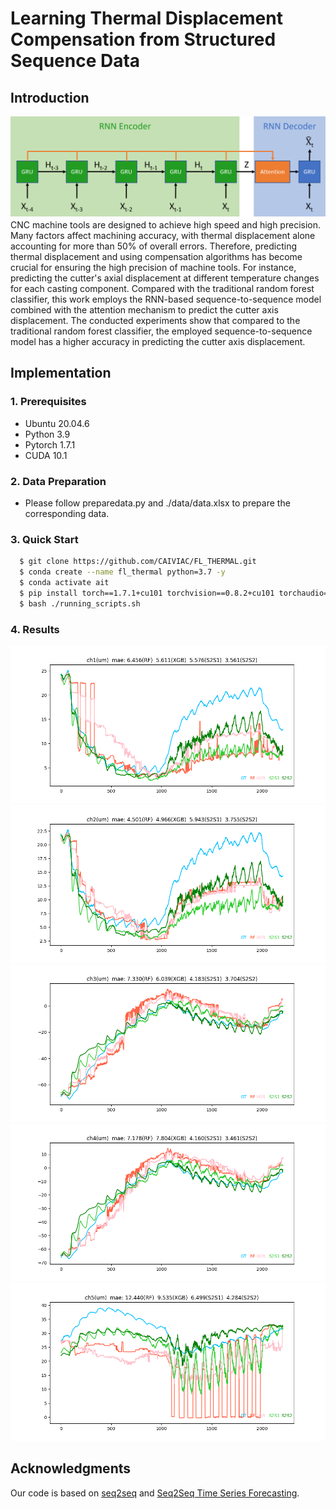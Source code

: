 # Learning Thermal Displacement Compensation from Structured Sequence Data


## Introduction
![Image](images/overview.png)
CNC machine tools are designed to achieve high speed and high precision. Many factors affect machining accuracy, with thermal displacement alone accounting for more than 50% of overall errors. Therefore, predicting thermal displacement and using compensation algorithms has become crucial for ensuring the high precision of machine tools. For instance, predicting the cutter's axial displacement at different temperature changes for each casting component. Compared with the traditional random forest classifier, this work employs the RNN-based sequence-to-sequence model combined with the attention mechanism to predict the cutter axis displacement. The conducted experiments show that compared to the traditional random forest classifier, the employed sequence-to-sequence model has a higher accuracy in predicting the cutter axis displacement.


## Implementation
### 1. Prerequisites
* Ubuntu 20.04.6
* Python 3.9
* Pytorch 1.7.1
* CUDA 10.1


### 2. Data Preparation
* Please follow preparedata.py and ./data/data.xlsx to prepare the corresponding data.


### 3. Quick Start
```bash
  $ git clone https://github.com/CAIVIAC/FL_THERMAL.git
  $ conda create --name fl_thermal python=3.7 -y
  $ conda activate ait
  $ pip install torch==1.7.1+cu101 torchvision==0.8.2+cu101 torchaudio==0.7.2 -f https://download.pytorch.org/whl/torch_stable.html
  $ bash ./running_scripts.sh
``` 
 

### 4. Results
![Image](images/test_ch1(um)_S2S2[e100].png)
![Image](images/test_ch2(um)_S2S2[e100].png)
![Image](images/test_ch3(um)_S2S2[e100].png)
![Image](images/test_ch4(um)_S2S2[e100].png)
![Image](images/test_ch5(um)_S2S2[e100].png)


## Acknowledgments
Our code is based on [seq2seq](https://github.com/bentrevett/pytorch-seq2seq/tree/master) and [Seq2Seq Time Series Forecasting](https://github.com/maxbrenner-ai/seq2seq-time-series-forecasting-fully-recurrent/tree/main).
